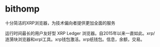 # 

# bithomp

十分简洁的XRP浏览器，为技术偏向者提供更加全面的服务‎

运行时间最长的用户友好型 XRP Ledger 浏览器。自2015年以来一直如此。‎xrp/涟漪块浏览器和xrpl工具。xrp钱包激活。xrp纸钱包。信息，余额，交易。‎

